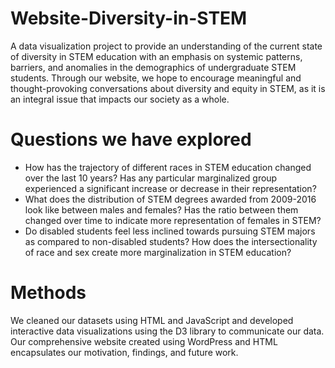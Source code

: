 # Website-Diversity-in-STEM
A data visualization project to provide an understanding of the current state of diversity in STEM education with an emphasis on systemic patterns, barriers, and anomalies in the demographics of undergraduate STEM students. Through our website, we hope to encourage meaningful and thought-provoking conversations about diversity and equity in STEM, as it is an integral issue that impacts our society as a whole. 
# Questions we have explored
- How has the trajectory of different races in STEM education changed over the last 10 years? Has any particular marginalized group experienced a significant increase or decrease in their representation? 
- What does the distribution of STEM degrees awarded from 2009-2016 look like between males and females? Has the ratio between them changed over time to indicate more representation of females in STEM? 
- Do disabled students feel less inclined towards pursuing STEM majors as compared to non-disabled students? 
How does the intersectionality of race and sex create more marginalization in STEM education?
# Methods 
We cleaned our datasets using HTML and JavaScript and developed interactive data visualizations using the D3 library to communicate our data. Our comprehensive website created using WordPress and HTML encapsulates our motivation, findings, and future work.

